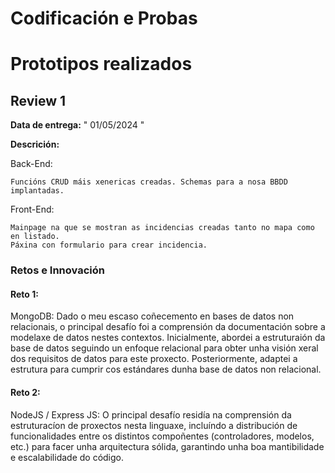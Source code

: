 # Codificación e Probas

# Prototipos realizados

## Review 1
__Data de entrega:__ " 01/05/2024 "

__Descrición:__ 

Back-End:

    Funcións CRUD máis xenericas creadas. Schemas para a nosa BBDD implantadas. 

Front-End:

    Mainpage na que se mostran as incidencias creadas tanto no mapa como en listado.
    Páxina con formulario para crear incidencia.
    

### Retos e Innovación

#### Reto 1:
MongoDB: Dado o meu escaso coñecemento en bases de datos non relacionais, o principal desafío foi a comprensión da documentación sobre a modelaxe de datos nestes contextos. Inicialmente, abordei a estruturaión da base de datos seguindo un enfoque relacional para obter unha visión xeral dos requisitos de datos para este proxecto. Posteriormente, adaptei a estrutura para cumprir cos estándares dunha base de datos non relacional.

#### Reto 2:
NodeJS / Express JS: O principal desafío residía na comprensión da estruturacíon de proxectos nesta linguaxe, incluíndo a distribución de funcionalidades entre os distintos compoñentes (controladores, modelos, etc.) para facer unha arquitectura sólida, garantindo unha boa mantibilidade e escalabilidade do código.
